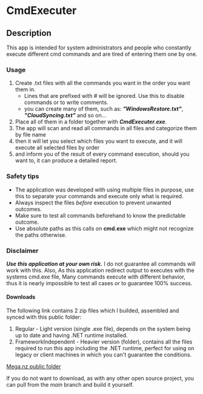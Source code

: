 # CmdExecuter

## Description

This app is intended for system administrators and people who constantly execute different cmd commands and are tired of entering them one by one.

### Usage

1. Create .txt files with all the commands you want in the order you want them in.
    - Lines that are prefixed with # will be ignored. Use this to disable commands or to write comments.
    - you can create many of them, such as: ***"WindowsRestore.txt"***, ***"CloudSyncing.txt"*** and so on...
2. Place all of them in a folder together with ***CmdExecuter.exe***.
3. The app will scan and read all commands in all files and categorize them by file name
4. then it will let you select which files you want to execute, and it will execute all selected files by order
5. and inform you of the result of every command execution, should you want to, it can produce a detailed report.

### Safety tips

- The application was developed with using multiple files in purpose, use this to separate your commands and execute only what is required.
- Always inspect the files *before* execution to prevent unwanted outcomes.
- Make sure to test all commands beforehand to know the predictable outcome.
- Use absolute paths as this calls on **cmd.exe** which might not recognize the paths otherwise.

### Disclaimer

***Use this application at your own risk.*** I do not guarantee all commands will work with this. Also, As this application redirect output to executes with the systems cmd.exe file, Many commands execute with different behavior, thus it is nearly impossible to test all cases or to guarantee 100% success.

#### Downloads

The following link contains 2 zip files which I builded, assembled and synced with this public folder:

1. Regular - Light version (single .exe file), depends on the system being up to date and having .NET runtime installed.
2. FrameworkIndependent - Heavier version (folder), contains all the files required to run this app including the .NET runtime, perfect for using on legacy or client machines in which you can't guarantee the conditions.

[Mega.nz public folder](https://mega.nz/folder/prYATJLK#CXktCXklP7xn00u-M3VDwg)

If you do not want to download, as with any other open source project, you can pull from the *main* branch and build it yourself.
